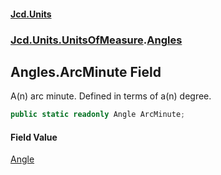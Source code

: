 #### [Jcd.Units](index.md 'index')
### [Jcd.Units.UnitsOfMeasure](Jcd.Units.UnitsOfMeasure.md 'Jcd.Units.UnitsOfMeasure').[Angles](Jcd.Units.UnitsOfMeasure.Angles.md 'Jcd.Units.UnitsOfMeasure.Angles')

## Angles.ArcMinute Field

A(n) arc minute. Defined in terms of a(n) degree.

```csharp
public static readonly Angle ArcMinute;
```

#### Field Value
[Angle](Jcd.Units.UnitTypes.Angle.md 'Jcd.Units.UnitTypes.Angle')